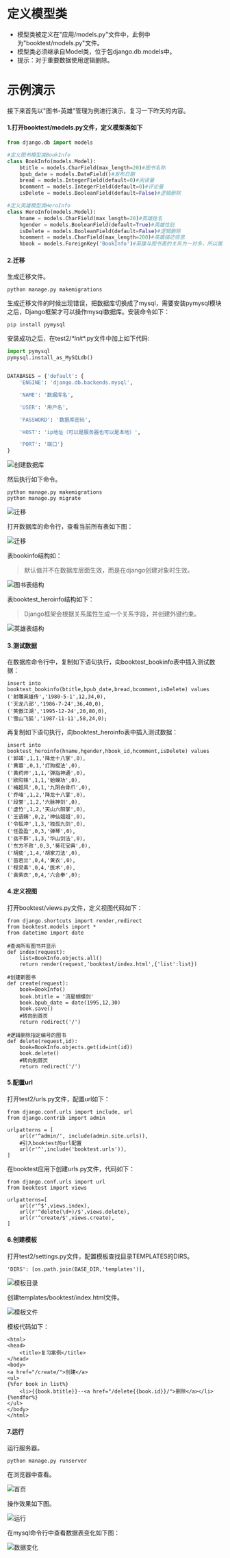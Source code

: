 # 定义模型类

- 模型类被定义在"应用/models.py"文件中，此例中为"booktest/models.py"文件。
- 模型类必须继承自Model类，位于包django.db.models中。
- 提示：对于重要数据使用逻辑删除。

# 示例演示

接下来首先以"图书-英雄"管理为例进行演示，复习一下昨天的内容。

#### 1.打开booktest/models.py文件，定义模型类如下

```python
from django.db import models

#定义图书模型类BookInfo
class BookInfo(models.Model):
    btitle = models.CharField(max_length=20)#图书名称
    bpub_date = models.DateField()#发布日期
    bread = models.IntegerField(default=0)#阅读量
    bcomment = models.IntegerField(default=0)#评论量
    isDelete = models.BooleanField(default=False)#逻辑删除

#定义英雄模型类HeroInfo
class HeroInfo(models.Model):
    hname = models.CharField(max_length=20)#英雄姓名
    hgender = models.BooleanField(default=True)#英雄性别
    isDelete = models.BooleanField(default=False)#逻辑删除
    hcomment = models.CharField(max_length=200)#英雄描述信息
    hbook = models.ForeignKey('BookInfo')#英雄与图书表的关系为一对多，所以属性定义在英雄模型类中
```

#### 2.迁移

生成迁移文件。

```
python manage.py makemigrations
```

生成迁移文件的时候出现错误，把数据库切换成了mysql，需要安装pymysql模块之后，Django框架才可以操作mysql数据库。安装命令如下：

```
pip install pymysql
```

安装成功之后，在test2/_*init_*.py文件中加上如下代码:

```python
import pymysql
pymysql.install_as_MySQLdb()


DATABASES = {'default': {
    'ENGINE': 'django.db.backends.mysql',

    'NAME': '数据库名',

    'USER': '用户名',

    'PASSWORD': '数据库密码',

    'HOST': 'ip地址（可以是服务器也可以是本地）',

    'PORT': '端口'}
}


```

![创建数据库](https://raw.githubusercontent.com/codecodeabc/Note-len/main/img/20210902203108.png)

然后执行如下命令。

```
python manage.py makemigrations
python manage.py migrate
```

![迁移](https://raw.githubusercontent.com/codecodeabc/Note-len/main/img/20210902203742.png)

打开数据库的命令行，查看当前所有表如下图：

![迁移](https://raw.githubusercontent.com/codecodeabc/Note-len/main/img/20210902203754.png)

表bookinfo结构如：

> 默认值并不在数据库层面生效，而是在django创建对象时生效。

![图书表结构](https://raw.githubusercontent.com/codecodeabc/Note-len/main/img/20210902203813.png)

表booktest_heroinfo结构如下：

> Django框架会根据关系属性生成一个关系字段，并创建外键约束。

![英雄表结构](https://raw.githubusercontent.com/codecodeabc/Note-len/main/img/20210902203825.png)

#### 3.测试数据

在数据库命令行中，复制如下语句执行，向booktest_bookinfo表中插入测试数据：

```
insert into booktest_bookinfo(btitle,bpub_date,bread,bcomment,isDelete) values
('射雕英雄传','1980-5-1',12,34,0),
('天龙八部','1986-7-24',36,40,0),
('笑傲江湖','1995-12-24',20,80,0),
('雪山飞狐','1987-11-11',58,24,0);
```

再复制如下语句执行，向booktest_heroinfo表中插入测试数据：

```
insert into booktest_heroinfo(hname,hgender,hbook_id,hcomment,isDelete) values
('郭靖',1,1,'降龙十八掌',0),
('黄蓉',0,1,'打狗棍法',0),
('黄药师',1,1,'弹指神通',0),
('欧阳锋',1,1,'蛤蟆功',0),
('梅超风',0,1,'九阴白骨爪',0),
('乔峰',1,2,'降龙十八掌',0),
('段誉',1,2,'六脉神剑',0),
('虚竹',1,2,'天山六阳掌',0),
('王语嫣',0,2,'神仙姐姐',0),
('令狐冲',1,3,'独孤九剑',0),
('任盈盈',0,3,'弹琴',0),
('岳不群',1,3,'华山剑法',0),
('东方不败',0,3,'葵花宝典',0),
('胡斐',1,4,'胡家刀法',0),
('苗若兰',0,4,'黄衣',0),
('程灵素',0,4,'医术',0),
('袁紫衣',0,4,'六合拳',0);
```

#### 4.定义视图

打开booktest/views.py文件，定义视图代码如下：

```
from django.shortcuts import render,redirect
from booktest.models import *
from datetime import date

#查询所有图书并显示
def index(request):
    list=BookInfo.objects.all()
    return render(request,'booktest/index.html',{'list':list})

#创建新图书
def create(request):
    book=BookInfo()
    book.btitle = '流星蝴蝶剑'
    book.bpub_date = date(1995,12,30)
    book.save()
    #转向到首页
    return redirect('/')

#逻辑删除指定编号的图书
def delete(request,id):
    book=BookInfo.objects.get(id=int(id))
    book.delete()
    #转向到首页
    return redirect('/')
```

#### 5.配置url

打开test2/urls.py文件，配置url如下：

```
from django.conf.urls import include, url
from django.contrib import admin

urlpatterns = [
    url(r'^admin/', include(admin.site.urls)),
    #引入booktest的url配置
    url(r'^',include('booktest.urls')),
]
```

在booktest应用下创建urls.py文件，代码如下：

```
from django.conf.urls import url
from booktest import views

urlpatterns=[
    url(r'^$',views.index),
    url(r'^delete(\d+)/$',views.delete),
    url(r'^create/$',views.create),
]
```

#### 6.创建模板

打开test2/settings.py文件，配置模板查找目录TEMPLATES的DIRS。

```
'DIRS': [os.path.join(BASE_DIR,'templates')],
```

![模板目录](https://raw.githubusercontent.com/codecodeabc/Note-len/main/img/20210902203959.png)

创建templates/booktest/index.html文件。

![模板文件](https://raw.githubusercontent.com/codecodeabc/Note-len/main/img/20210902204007.png)

模板代码如下：

```
<html>
<head>
    <title>复习案例</title>
</head>
<body>
<a href="/create/">创建</a>
<ul>
{%for book in list%}
    <li>{{book.btitle}}--<a href="/delete{{book.id}}/">删除</a></li>
{%endfor%}
</ul>
</body>
</html>
```

#### 7.运行

运行服务器。

```
python manage.py runserver
```

在浏览器中查看。

![首页](https://raw.githubusercontent.com/codecodeabc/Note-len/main/img/20210902204017.png)

操作效果如下图。

![运行](https://raw.githubusercontent.com/codecodeabc/Note-len/main/img/20210902204024.gif)

在mysql命令行中查看数据表变化如下图：

![数据变化](https://raw.githubusercontent.com/codecodeabc/Note-len/main/img/20210902204031.png)